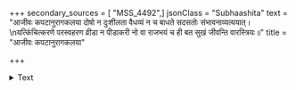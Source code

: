+++
secondary_sources = [ "MSS_4492",]
jsonClass = "Subhaashita"
text = "आजीवः कपटानुरागकलया दोषो न दुःशीलता वैधव्यं न च बाधते सदसतोः संभावनाव्यत्ययात्।  \nयत्किंचित्करणे परस्वहरण व्रीडा न पीडाकरी नो वा राजभयं च ही बत सुखं जीवन्ति वारस्त्रियः॥"
title = "आजीवः कपटानुरागकलया"

+++

<details><summary>Text</summary>

आजीवः कपटानुरागकलया दोषो न दुःशीलता वैधव्यं न च बाधते सदसतोः संभावनाव्यत्ययात्।  
यत्किंचित्करणे परस्वहरण व्रीडा न पीडाकरी नो वा राजभयं च ही बत सुखं जीवन्ति वारस्त्रियः॥
</details>
